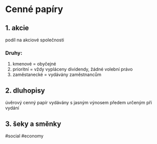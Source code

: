 # Cenné papíry
## 1. akcie
podíl na akciové společnosti
### Druhy:
1. kmenové = obyčejné
2. prioritní = vždy vypláceny dividendy, žádné volební právo
3. zaměstanecké = vydávány zaměstnancům
## 2. dluhopisy
úvěrový cenný papír
vydávány s jasným výnosem předem určeným při vydání
## 3. šeky a směnky

#social #economy 